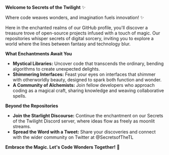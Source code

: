 **Welcome to Secrets of the Twilight** ✨

Where code weaves wonders, and imagination fuels innovation! ✨

Here in the enchanted realms of our GitHub profile, you'll discover a treasure trove of open-source projects infused with a touch of magic. Our repositories whisper secrets of digital sorcery, inviting you to explore a world where the lines between fantasy and technology blur.

**What Enchantments Await You**

* **Mystical Libraries:** Uncover code that transcends the ordinary, bending algorithms to create unexpected delights.
* **Shimmering Interfaces:**  Feast your eyes on interfaces that shimmer with otherworldly beauty, designed to spark both function and wonder.
* **A Community of Alchemists:** Join fellow developers who approach coding as a magical craft, sharing knowledge and weaving collaborative spells.

**Beyond the Repositories**

* **Join the Starlight Discourse:** Continue the enchantment on our Secrets of the Twilight Discord server, where ideas flow as freely as moonlit streams.
* **Spread the Word with a Tweet:** Share your discoveries and connect with the wider community on Twitter at @SecretsofTheTL

**Embrace the Magic. Let's Code Wonders Together!** 🔮
